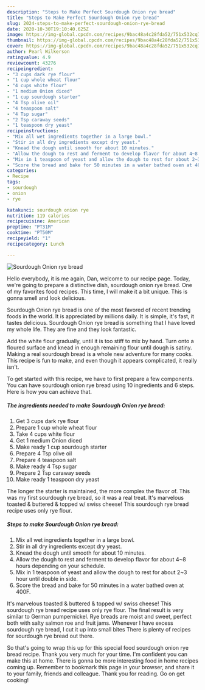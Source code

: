```yaml
---
description: "Steps to Make Perfect Sourdough Onion rye bread"
title: "Steps to Make Perfect Sourdough Onion rye bread"
slug: 2024-steps-to-make-perfect-sourdough-onion-rye-bread
date: 2020-10-30T19:10:40.625Z
image: https://img-global.cpcdn.com/recipes/9bac48a4c28fda52/751x532cq70/sourdough-onion-rye-bread-recipe-main-photo.jpg
thumbnail: https://img-global.cpcdn.com/recipes/9bac48a4c28fda52/751x532cq70/sourdough-onion-rye-bread-recipe-main-photo.jpg
cover: https://img-global.cpcdn.com/recipes/9bac48a4c28fda52/751x532cq70/sourdough-onion-rye-bread-recipe-main-photo.jpg
author: Pearl Wilkerson
ratingvalue: 4.9
reviewcount: 43276
recipeingredient:
- "3 cups dark rye flour"
- "1 cup whole wheat flour"
- "4 cups white flour"
- "1 medium Onion diced"
- "1 cup sourdough starter"
- "4 Tsp olive oil"
- "4 teaspoon salt"
- "4 Tsp sugar"
- "2 Tsp caraway seeds"
- "1 teaspoon dry yeast"
recipeinstructions:
- "Mix all wet ingredients together in a large bowl."
- "Stir in all dry ingredients except dry yeast."
- "Knead the dough until smooth for about 10 minutes."
- "Allow the dough to rest and ferment to develop flavor for about 4~8 hours depending on your schedule."
- "Mix in 1 teaspoon of yeast and allow the dough to rest for about 2~3 hour until double in side."
- "Score the bread and bake for 50 minutes in a water bathed oven at 400F."
categories:
- Recipe
tags:
- sourdough
- onion
- rye

katakunci: sourdough onion rye 
nutrition: 119 calories
recipecuisine: American
preptime: "PT31M"
cooktime: "PT50M"
recipeyield: "1"
recipecategory: Lunch

---
```



![Sourdough Onion rye bread](https://img-global.cpcdn.com/recipes/9bac48a4c28fda52/751x532cq70/sourdough-onion-rye-bread-recipe-main-photo.jpg)

Hello everybody, it is me again, Dan, welcome to our recipe page. Today, we're going to prepare a distinctive dish, sourdough onion rye bread. One of my favorites food recipes. This time, I will make it a bit unique. This is gonna smell and look delicious.

Sourdough Onion rye bread is one of the most favored of recent trending foods in the world. It is appreciated by millions daily. It is simple, it's fast, it tastes delicious. Sourdough Onion rye bread is something that I have loved my whole life. They are fine and they look fantastic.

Add the white flour gradually, until it is too stiff to mix by hand. Turn onto a floured surface and knead in enough remaining flour until dough is satiny. Making a real sourdough bread is a whole new adventure for many cooks. This recipe is fun to make, and even though it appears complicated, it really isn&#39;t.


To get started with this recipe, we have to first prepare a few components. You can have sourdough onion rye bread using 10 ingredients and 6 steps. Here is how you can achieve that.

<!--inarticleads1-->

##### The ingredients needed to make Sourdough Onion rye bread:

1. Get 3 cups dark rye flour
1. Prepare 1 cup whole wheat flour
1. Take 4 cups white flour
1. Get 1 medium Onion diced
1. Make ready 1 cup sourdough starter
1. Prepare 4 Tsp olive oil
1. Prepare 4 teaspoon salt
1. Make ready 4 Tsp sugar
1. Prepare 2 Tsp caraway seeds
1. Make ready 1 teaspoon dry yeast


The longer the starter is maintained, the more complex the flavor of. This was my first sourdough rye bread, so it was a real treat. It&#39;s marvelous toasted &amp; buttered &amp; topped w/ swiss cheese! This sourdough rye bread recipe uses only rye flour. 

<!--inarticleads2-->

##### Steps to make Sourdough Onion rye bread:

1. Mix all wet ingredients together in a large bowl.
1. Stir in all dry ingredients except dry yeast.
1. Knead the dough until smooth for about 10 minutes.
1. Allow the dough to rest and ferment to develop flavor for about 4~8 hours depending on your schedule.
1. Mix in 1 teaspoon of yeast and allow the dough to rest for about 2~3 hour until double in side.
1. Score the bread and bake for 50 minutes in a water bathed oven at 400F.


It&#39;s marvelous toasted &amp; buttered &amp; topped w/ swiss cheese! This sourdough rye bread recipe uses only rye flour. The final result is very similar to German pumpernickel. Rye breads are moist and sweet, perfect both with salty salmon roe and fruit jams. Whenever I have excess sourdough rye bread, I cut it up into small bites There is plenty of recipes for sourdough rye bread out there. 

So that's going to wrap this up for this special food sourdough onion rye bread recipe. Thank you very much for your time. I'm confident you can make this at home. There is gonna be more interesting food in home recipes coming up. Remember to bookmark this page in your browser, and share it to your family, friends and colleague. Thank you for reading. Go on get cooking!
